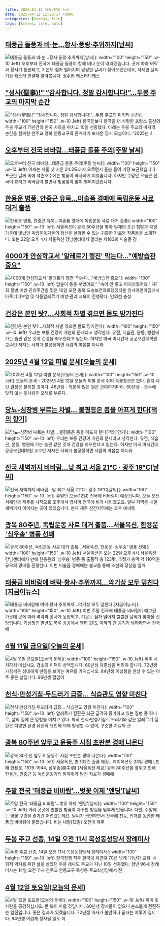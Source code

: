 ```yaml
---
title: 2025.04.12 생활/문화 뉴스
date: 2025-04-12 12:20:17 +0900
categories: [krnews, life]
tags: [krnews, life, auto]
---
```

## [태풍급 돌풍과 비·눈...황사·풍랑·추위까지[날씨]](https://n.news.naver.com/mnews/article/052/0002179177)

![태풍급 돌풍과 비·눈...황사·풍랑·추위까지[날씨]](https://mimgnews.pstatic.net/image/origin/052/2025/04/12/2179177.jpg?type=nf220_150){: width="100" height="150" .w-10 .left}
오후부터 전국에 태풍급 돌풍이 함께 비나 눈이 내리겠습니다. 곳에 따라 벼락과 황사가 동반되고, 기온도 점차 떨어지며 쌀쌀한 날씨가 찾아오겠는데요, 자세한 날씨 기상 캐스터 연결해 알아봅니다. 정수현 캐스터! [캐스

## [“성사(聖事)!” “감사합니다. 정말 감사합니다!”…두봉 주교의 마지막 순간](https://n.news.naver.com/mnews/article/081/0003532924)

![“성사(聖事)!” “감사합니다. 정말 감사합니다!”…두봉 주교의 마지막 순간](https://mimgnews.pstatic.net/image/origin/081/2025/04/11/3532924.jpg?type=nf220_150){: width="100" height="150" .w-10 .left}
한국인보다 한국을 더 사랑한 프랑스 출신의 두봉 주교가 71년간의 한국 사목을 마치고 10일 선종했다. 아래는 두봉 주교의 마지막 순간을 함께한 천주교 경북 안동교구의 관계자가 보내온 당시 모습이다. “2025년 4

## [오후부터 전국 비바람…태풍급 돌풍 주의[주말 날씨]](https://n.news.naver.com/mnews/article/056/0011930428)

![오후부터 전국 비바람…태풍급 돌풍 주의[주말 날씨]](https://mimgnews.pstatic.net/image/origin/056/2025/04/12/11930428.jpg?type=nf220_150){: width="100" height="150" .w-10 .left}
어제는 서울 낮 기온 24.2도까지 오르면서 올봄 들어 가장 포근했습니다. 포근한 날씨 속에 석촌호수에는 벚꽃이 화사하게 피었습니다. 하지만 주말인 오늘은 전국이 흐리고 비바람이 불면서 벚꽃잎이 많이 떨어지겠습니다.

## [한용운 병풍, 안중근 유묵…미술품 경매에 독립운동 사료 대거 출품](https://n.news.naver.com/mnews/article/088/0000941464)

![한용운 병풍, 안중근 유묵…미술품 경매에 독립운동 사료 대거 출품](https://mimgnews.pstatic.net/image/origin/088/2025/04/11/941464.jpg?type=nf220_150){: width="100" height="150" .w-10 .left}
서울옥션이 광복 80주년을 맞아 일제의 조선 침탈과 패망 가운데 빛났던 독립운동가들의 정신을 살펴볼 수 있는 귀중한 자료와 작품들을 소개한다. 오는 22일 오후 4시 서울옥션 강남센터에서 열리는 제183회 미술품 경

## [4000개 안심학교서 '알레르기 행진' 막는다…"예방습관 중요"](https://n.news.naver.com/mnews/article/421/0008187315)

![4000개 안심학교서 '알레르기 행진' 막는다…"예방습관 중요"](https://mimgnews.pstatic.net/image/origin/421/2025/04/11/8187315.jpg?type=nf220_150){: width="100" height="150" .w-10 .left}
입술이 퉁퉁 부었어요." "속이 안 좋고 어지러웠어요." 제1회 질병 예방·관리주간을 맞은 10일 오전 충북 오송보건의료행정타운 청사어린이집에서 아토피피부염 및 식품알레르기 예방·관리 교육이 진행됐다. 인의선 충청

## [건강은 본인 탓?…사회적 차별 겪으면 몸도 망가진다](https://n.news.naver.com/mnews/article/020/0003627641)

![건강은 본인 탓?…사회적 차별 겪으면 몸도 망가진다](https://mimgnews.pstatic.net/image/origin/020/2025/04/11/3627641.jpg?type=nf220_150){: width="100" height="150" .w-10 .left}
우리는 보통 건강이 개인의 문제라고 생각한다. 유전, 식습관, 운동, 병원에 가는 습관 같은 것이 건강을 좌우한다고 믿는다. 하지만 미국 미시간대 공공보건대학원 교수인 저자는 사회가 불공정하면 사람의 마음뿐 아니라

## [2025년 4월 12일 띠별 운세[오늘의 운세]](https://n.news.naver.com/mnews/article/018/0005986045)

![2025년 4월 12일 띠별 운세[오늘의 운세]](https://mimgnews.pstatic.net/image/origin/018/2025/04/12/5986045.jpg?type=nf220_150){: width="100" height="150" .w-10 .left}
오늘의 운세 - 2025년 4월 12일 오늘의 띠별 운세 쥐띠 독불장군은 없다. 혼자 내린 결정은 불리할 것이다. 48년생 - 의문이 많은 일은 관여하지마라. 60년생 - 분수에 맞지 않는 옷차림은 오해를 부른다.

## [당뇨-심장병 부르는 차별… 불평등은 몸을 아프게 한다[책의 향기]](https://n.news.naver.com/mnews/article/020/0003627769)

![당뇨-심장병 부르는 차별… 불평등은 몸을 아프게 한다[책의 향기]](https://mimgnews.pstatic.net/image/origin/020/2025/04/12/3627769.jpg?type=nf220_150){: width="100" height="150" .w-10 .left}
우리는 보통 건강이 개인의 문제라고 생각한다. 유전, 식습관, 운동, 병원에 가는 습관 같은 것이 건강을 좌우한다고 믿는다. 하지만 미국 미시간대 공공보건대학원 교수인 저자는 사회가 불공정하면 사람의 마음뿐 아니라

## [전국 새벽까지 비바람…낮 최고 서울 21℃ · 광주 19℃[날씨]](https://n.news.naver.com/mnews/article/055/0001248656)

![전국 새벽까지 비바람…낮 최고 서울 21℃ · 광주 19℃[날씨]](https://mimgnews.pstatic.net/image/origin/055/2025/04/12/1248656.jpg?type=nf220_150){: width="100" height="150" .w-10 .left}
주말인 오늘(12일) 전국에 비바람이 예상됩니다. 오늘 오전 서해안과 제주를 시작으로 오후에서 밤사이 전국에 비가 내리겠고요. 일부 지역은 내일 새벽까지 이어지는 곳이 있겠습니다. 현재 제주 산간지역에는 호우 예비특

## [광복 80주년, 독립운동 사료 대거 출품…서울옥션, 한용운 '심우송' 병풍 선봬](https://n.news.naver.com/mnews/article/277/0005576525)

![광복 80주년, 독립운동 사료 대거 출품…서울옥션, 한용운 '심우송' 병풍 선봬](https://mimgnews.pstatic.net/image/origin/277/2025/04/11/5576525.jpg?type=nf220_150){: width="100" height="150" .w-10 .left}
서울옥션은 오는 22일 오후 4시 서울옥션 강남센터에서 만해 한용운의 '심우송' 병풍 등 출품작 총 123랏, 추정가 총액 약 110억원 규모의 경매를 진행한다. 이번 미술품 경매에는 불교를 통해 조선의 정신을 일깨

## [태풍급 비바람에 벼락·황사·추위까지...악기상 모두 덮친다 [지금이뉴스]](https://n.news.naver.com/mnews/article/052/0002178940)

![태풍급 비바람에 벼락·황사·추위까지...악기상 모두 덮친다 [지금이뉴스]](https://mimgnews.pstatic.net/image/origin/052/2025/04/11/2178940.jpg?type=nf220_150){: width="100" height="150" .w-10 .left}
이번 주말 전국에 태풍급 비바람이 예고된 가운데 곳에 따라 벼락과 황사가 동반되고, 기온도 점차 떨어져 쌀쌀한 날씨가 찾아올 전망입니다. 기상청은 한반도 북쪽 상공에서 영하 20도 이하의 찬 공기가 남하하면서 전국에

## [4월 11일 금요일[오늘의 운세]](https://n.news.naver.com/mnews/article/366/0001068419)

![4월 11일 금요일[오늘의 운세]](https://mimgnews.pstatic.net/image/origin/366/2025/04/11/1068419.jpg?type=nf220_150){: width="100" height="150" .w-10 .left}
쥐띠 사치하지 마십시오. 검소의 미덕이 상책입니다. 60년생 자존심을 버려야 합니다. 72년생 가끔씩은 상대에게 빈틈을 보이는 여유를 가지십시오. 84년생 이상형을 만날 수 있는 아주 좋은 날입니다. 96년생 혈압이

## [천식·만성기침·두드러기 급증… 식습관도 영향 미친다](https://n.news.naver.com/mnews/article/346/0000090276)

![천식·만성기침·두드러기 급증… 식습관도 영향 미친다](https://mimgnews.pstatic.net/image/origin/346/2025/04/11/90276.jpg?type=nf220_150){: width="100" height="150" .w-10 .left}
알레르기 질환은 최근 급격히 증가하고 있는 질병 중 하나로, 삶의 질에 큰 영향을 미치고 있다. 특히 천식·만성기침·두드러기와 같은 알레르기 질환은 다양한 환경·유전적 요인에 의해 발생할 수 있어, 꾸준한 치료와 관

## [광복 80주년 앞두고 윤동주 시집 초판본 경매 나온다](https://n.news.naver.com/mnews/article/016/0002456188)

![광복 80주년 앞두고 윤동주 시집 초판본 경매 나온다](https://mimgnews.pstatic.net/image/origin/016/2025/04/11/2456188.jpg?type=nf220_150){: width="100" height="150" .w-10 .left}
서울옥션, 총 132건 출품 예정…케이옥션도 23일 경매 L만해 한용운, 1879-1944, 심우송(尋牛頌) [서울옥션 제공] 광복 80주년을 앞두고 만해 한용운, 안중근 등 독립운동가의 발자취가 담긴 자료가 경매에

## [주말 전국 '태풍급 비바람'…벚꽃 이제 '엔딩'[날씨]](https://n.news.naver.com/mnews/article/437/0000436904)

![주말 전국 '태풍급 비바람'…벚꽃 이제 '엔딩'[날씨]](https://mimgnews.pstatic.net/image/origin/437/2025/04/11/436904.jpg?type=nf220_150){: width="100" height="150" .w-10 .left}
거리 곳곳에 만발한 벚꽃이 자꾸만 발길을 멈추게 만듭니다. 다만, 주말에는 벚꽃 구경을 즐기긴 어렵겠는데요. 날씨가 급변하면서 전국에 천둥, 번개를 동반한 태풍급 비바람이 불겠습니다. 비는 내일(12일) 오전에 제주

## [두봉 주교 선종, 14일 오전 11시 목성동성당서 장례미사](https://n.news.naver.com/mnews/article/088/0000941564)

![두봉 주교 선종, 14일 오전 11시 목성동성당서 장례미사](https://mimgnews.pstatic.net/image/origin/088/2025/04/12/941564.jpg?type=nf220_150){: width="100" height="150" .w-10 .left}
한국전쟁 직후 한국에 파견돼 70년 넘게 '가난한 교회' 사회적 약자를 위한 삶을 살았던 두봉 레나도 주교가 지난 10일 선종했다. 향년 96세 장례미사는 14일 오전 11시 천주교 안동교구 목성동 주교좌성당에서 진

## [4월 12일 토요일[오늘의 운세]](https://n.news.naver.com/mnews/article/366/0001068735)

![4월 12일 토요일[오늘의 운세]](https://mimgnews.pstatic.net/image/origin/366/2025/04/12/1068735.jpg?type=nf220_150){: width="100" height="150" .w-10 .left}
쥐띠 윗 사람을 공경하십시오. 큰 복이 따를 것입니다. 60년생 장애물이 없으니 순조롭게 전진하는 일진입니다. 좋은 결과가 있겠습니다. 72년생 매사가 불안하나 끝내는 이루어 집니다. 84년생 어렵게 성사될 일도 아

